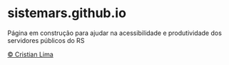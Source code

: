 # sistemars.github.io
Página em construção para ajudar na acessibilidade e produtividade dos servidores públicos do RS
<footer><a target="_blank" href="https://www.linkedin.com/in/cristian-campos-de-lima-76ba4a164/">&copy Cristian Lima</a></footer>
